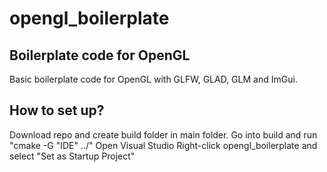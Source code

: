 # opengl_boilerplate
## Boilerplate code for OpenGL
Basic boilerplate code for OpenGL with GLFW, GLAD, GLM and ImGui.

## How to set up?
Download repo and create build folder in main folder. 
Go into build and run "cmake -G "IDE" ../"
Open Visual Studio
Right-click opengl_boilerplate and select "Set as Startup Project"
